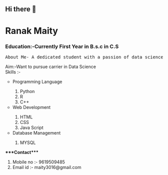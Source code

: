 ## Hi there 👋

<!--
**Ranak5/Ranak5** is a ✨ _special_ ✨ repository because its `README.md` (this file) appears on your GitHub profile.

Here are some ideas to get you started:

- 🔭 I’m currently working on ...
- 🌱 I’m currently learning ...
- 👯 I’m looking to collaborate on ...
- 🤔 I’m looking for help with ...
- 💬 Ask me about ...
- 📫 How to reach me: ...
- 😄 Pronouns: ...
- ⚡ Fun fact: ...
-->

<html>
  <head>
   </head>
  <body>
    <H1>Ranak Maity</H1>
    <h3>Education:-Currently First Year in B.s.c in C.S</h3>
    <pre>About Me- A dedicated student with a passion of data science , actively building skills in Python , MYSQL,etc.</pre>
    <span>Aim:-Want to pursue carrier in Data Science </span><br>
    <Span> Skills :- </Span>
      <ul type="circle">
        <li>Programming Language</li>
        <ol type="1">
          <li>Python</li>
          <li>R</li>
          <li>C++</li>
        </ol>  
        <li>Web Development</li>
        <ol type="1">
          <li>HTML</li>
          <li>CSS</li>
          <li>Java Script</li>
        </ol>
        <li>Database Management</li>
          <ol type="1">
            <li>MYSQL</li>
          </ol>
      </ul>
    <b>***Contact*** </b><br>
    <ol type="1">
      <li><footer>Mobile no :- 9619509485 </footer></li>
      <li><footer>Email id :- maity3016@gmail.com </footer></li>
    </ol>
        
          
  </body>
</html>
